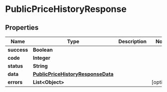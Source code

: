
# PublicPriceHistoryResponse

## Properties
Name | Type | Description | Notes
------------ | ------------- | ------------- | -------------
**success** | **Boolean** |  | 
**code** | **Integer** |  | 
**status** | **String** |  | 
**data** | [**PublicPriceHistoryResponseData**](PublicPriceHistoryResponseData.md) |  | 
**errors** | **List&lt;Object&gt;** |  |  [optional]



